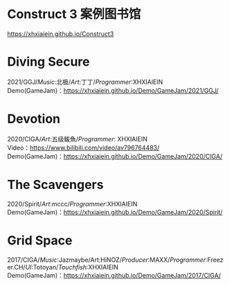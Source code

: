  
# Construct 3 案例图书馆
https://xhxiaiein.github.io/Construct3
  
  
# Diving Secure
2021/GGJ/_Music_:北极/_Art_:丁丁/_Programmer_:XHXIAIEIN  
Demo(GameJam)：https://xhxiaiein.github.io/Demo/GameJam/2021/GGJ/
  
  
# Devotion
2020/CIGA/_Art_:五级鲅魚/_Programmer_: XHXIAIEIN  
Video：https://www.bilibili.com/video/av796764483/  
Demo(GameJam)：https://xhxiaiein.github.io/Demo/GameJam/2020/CIGA/
  
  
# The Scavengers
2020/Spirit/_Art_:mccc/_Programmer_:XHXIAIEIN  
Demo(GameJam)：https://xhxiaiein.github.io/Demo/GameJam/2020/Spirit/

  
  
# Grid Space
2017/CIGA/_Music_:Jazmaybe/Art:HiNOZ/_Producer_:MAXX/_Programmer_:Freezer.CH\/_UI_:Totoyan/_Touchfish_:XHXIAIEIN  
Demo(GameJam)：https://xhxiaiein.github.io/Demo/GameJam/2017/CIGA/


